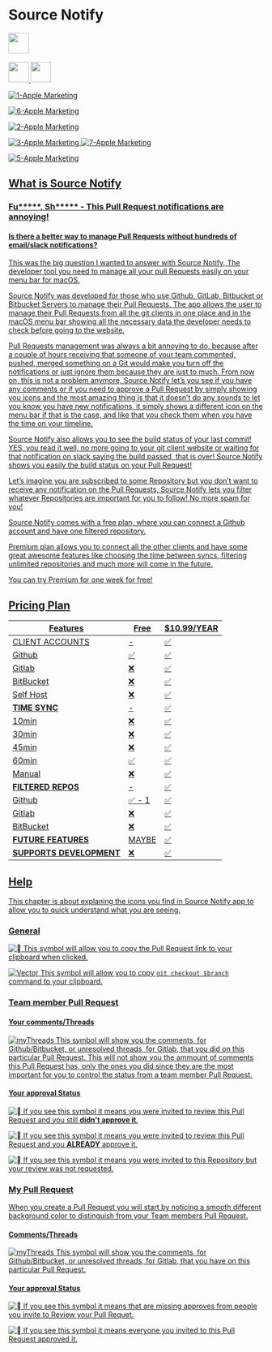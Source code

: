 # Source Notify

<img alt="" src="https://img.shields.io/badge/macOS-%5E11.0-green" height="40"> <a href="https://apps.apple.com/us/app/source-notify/id1570433591"><img alt="" src="https://user-images.githubusercontent.com/79530012/123959750-6ce9eb00-d9a6-11eb-9ae4-f50445f6ef91.png"></a>

<a href="https://github.com/SourceNotify/macOS-App/releases/tag/1.1.0"> <img alt="" src="https://img.shields.io/badge/AppStoreReview-1.1.0-yellow" height="40">
<a href="https://github.com/SourceNotify/macOS-App/releases/tag/1.0.3"> <img alt="" src="https://img.shields.io/badge/AppStore-1.0.4-green" height="40">
  
  ![1-Apple Marketing](https://user-images.githubusercontent.com/32193356/125079828-f80c6480-e0bb-11eb-94dc-e94bd9c9c854.jpg)
  
![6-Apple Marketing](https://user-images.githubusercontent.com/32193356/125079856-fe9adc00-e0bb-11eb-90a0-60656926da54.jpg)

  ![2-Apple Marketing](https://user-images.githubusercontent.com/32193356/125079843-fc388200-e0bb-11eb-86c2-49686a323f86.jpg)
  
  ![3-Apple Marketing](https://user-images.githubusercontent.com/32193356/125079849-fd69af00-e0bb-11eb-9eb2-d7a33acc1c4d.jpg)
![7-Apple Marketing](https://user-images.githubusercontent.com/32193356/125079858-ff337280-e0bb-11eb-981c-e1125517d875.jpg)
  
![5-Apple Marketing](https://user-images.githubusercontent.com/32193356/125079854-fe024580-e0bb-11eb-982c-1ff1621ed5e4.jpg)
  
  





## What is Source Notify

### Fu*****, Sh***** - This Pull Request notifications are annoying!

#### Is there a better way to manage Pull Requests without hundreds of email/slack notifications?

This was the big question I wanted to answer with Source Notify, The developer tool you need to manage all your pull Requests easily on your menu bar for macOS.

Source Notify was developed for those who use Github, GitLab, Bitbucket or Bitbucket Servers to manage their Pull Requests. The app allows the user to manage their Pull Requests from all the git clients in one place and in the macOS menu bar showing all the necessary data the developer needs to check before going to the website.

Pull Requests management was always a bit annoying to do, because after a couple of hours receiving that someone of your team commented, pushed, merged something on a Git would make you turn off the notifications or just ignore them because they are just to much. 
From now on, this is not a problem anymore, Source Notify let’s you see if you have any comments or if you need to approve a Pull Request by simply showing you icons and the most amazing thing is that it doesn’t do any sounds to let you know you have new notifications, it simply shows a different icon on the menu bar if that is the case, and like that you check them when you have the time on your timeline.

Source Notify also allows you to see the build status of your last commit! YES, you read it well, no more going to your git client website or waiting for that notification on slack saying the build passed, that is over! Source Notify shows you easily the build status on your Pull Request!

Let’s imagine you are subscribed to some Repository but you don’t want to receive any notification on the Pull Requests, Source Notify lets you filter whatever Repositories are important for you to follow! No more spam for you!

Source Notify comes with a free plan, where you can connect a Github account and have one filtered repository.

Premium plan allows you to connect all the other clients and have some great awesome features like choosing the time between syncs, filtering unlimited repositories and much more will come in the future.

You can try Premium for one week for free!


  

## Pricing Plan
| Features  |  Free  |  $10.99/YEAR  |
| ------------------- | ------------------- | ------------------- |
|  CLIENT ACCOUNTS | - | ✅ |
|  Github | ✅ | ✅ |
|  Gitlab | ❌ | ✅ |
|  BitBucket | ❌ | ✅ |
|  Self Host | ❌ | ✅ |
|  **TIME SYNC** | - | ✅ |
|  10min | ❌ | ✅ |
|  30min | ❌ | ✅ |
|  45min | ❌ | ✅ |
|  60min | ✅ | ✅ |
|  Manual | ❌ | ✅ |
|  **FILTERED REPOS** | - | ✅ |
|  Github | ✅ - 1 | ✅ |
|  Gitlab | ❌ | ✅ |
|  BitBucket | ❌ | ✅ |
|  **FUTURE FEATURES** | MAYBE | ✅ |
|  **SUPPORTS DEVELOPMENT** | ❌ | ✅ |
  
  
## Help
  This chapter is about explaning the icons you find in Source Notify app to allow you to quick understand what you are seeing.

  ### General
  
  ![􀉄](https://user-images.githubusercontent.com/79530012/121370142-61ba1700-c934-11eb-89f3-162f19377c8a.png)
  This symbol will allow you to copy the Pull Request link to your clipboard when clicked.
  
  ![Vector](https://user-images.githubusercontent.com/79530012/121370147-62eb4400-c934-11eb-9bfb-59fbd0c786f8.png)
  This symbol will allow you to copy ```git checkout $branch``` command to your clipboard.

  
  ### Team member Pull Request
  #### Your comments/Threads
  
  ![myThreads](https://user-images.githubusercontent.com/79530012/121367752-7a293200-c932-11eb-8887-1f51350b1865.png) 
  This symbol will show you the comments, for Github/Bitbucket, or unresolved threads, for Gitlab, that you did on this particular Pull Request. This will not show you the ammount of comments this Pull Request has, only the ones you did since they are the most important for you to control the status from a team member Pull Request.
  
  #### Your approval Status
  
  ![􀊀](https://user-images.githubusercontent.com/79530012/121368843-469ad780-c933-11eb-9983-872505daa620.png)
  If you see this symbol it means you were invited to review this Pull Request and you still <b>didn't approve it</b>.
  
  ![􀊀](https://user-images.githubusercontent.com/79530012/121368981-63370f80-c933-11eb-861c-cc8588dcdf19.png)
  If you see this symbol it means you were invited to review this Pull Request and you <b>ALREADY</b> approve it.
  
![􀭾](https://user-images.githubusercontent.com/79530012/121369715-00924380-c934-11eb-9be5-3cb58f06bbab.png)
  If you see this symbol it means you were invited to this Repository but your review was not requested.

  
  ### My Pull Request
  
  When you create a Pull Request you will start by noticing a smooth different background color to distinguish from your Team members Pull Request.
  
  #### Comments/Threads
  
  ![myThreads](https://user-images.githubusercontent.com/79530012/121367752-7a293200-c932-11eb-8887-1f51350b1865.png) 
  This symbol will show you the comments, for Github/Bitbucket, or unresolved threads, for Gitlab, that you have on this particular Pull Request.
  
  #### Your approval Status
  
  ![􀊂](https://user-images.githubusercontent.com/79530012/121370984-194f2900-c935-11eb-840e-cc0ee757b640.png)
  If you see this symbol it means that are missing approves from people you invite to Review your Pull Requet.
  
  ![􀟯](https://user-images.githubusercontent.com/79530012/121370942-0e949400-c935-11eb-9d10-402e7c7434c6.png)
  If you see this symbol it means everyone you invited to this Pull Request approved it.

  
  
  

  
  
  
  
